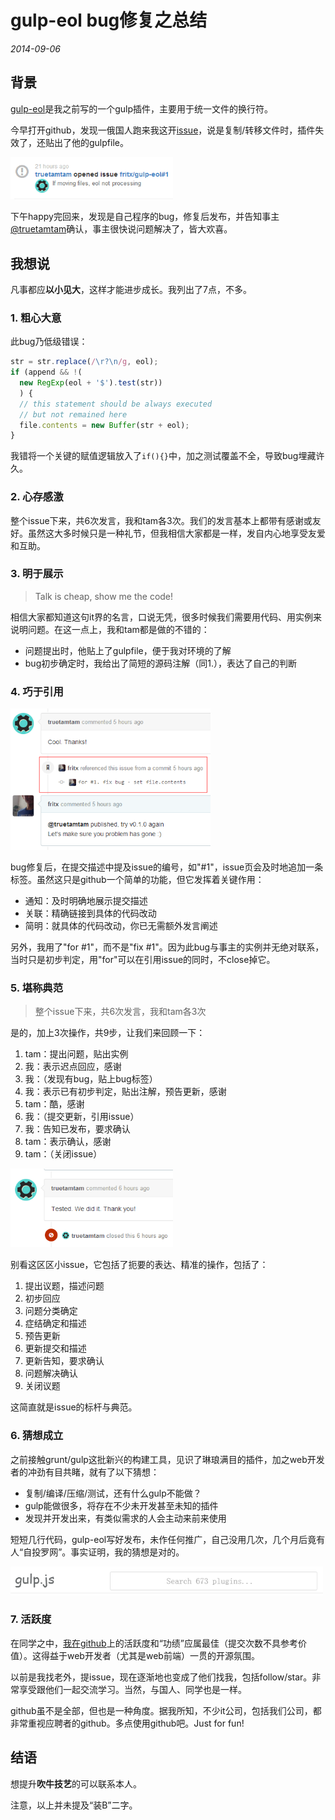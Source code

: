# gulp-eol bug修复之总结

*2014-09-06*

## 背景

[gulp-eol][1]是我之前写的一个gulp插件，主要用于统一文件的换行符。

今早打开github，发现一俄国人跑来我这开[issue][2]，说是复制/转移文件时，插件失效了，还贴出了他的gulpfile。

<img width="260" src="notification.png">

下午happy完回来，发现是自己程序的bug，修复后发布，并告知事主[@truetamtam][3]确认，事主很快说问题解决了，皆大欢喜。

## 我想说

凡事都应**以小见大**，这样才能进步成长。我列出了7点，不多。

### 1. 粗心大意

此bug乃低级错误：

```js
str = str.replace(/\r?\n/g, eol);
if (append && !(
  new RegExp(eol + '$').test(str))
  ) {
  // this statement should be always executed
  // but not remained here
  file.contents = new Buffer(str + eol);
}
```

我错将一个关键的赋值逻辑放入了`if(){}`中，加之测试覆盖不全，导致bug埋藏许久。

### 2. 心存感激

整个issue下来，共6次发言，我和tam各3次。我们的发言基本上都带有感谢或友好。虽然这大多时候只是一种礼节，但我相信大家都是一样，发自内心地享受友爱和互助。

### 3. 明于展示

> Talk is cheap, show me the code!

相信大家都知道这句it界的名言，口说无凭，很多时候我们需要用代码、用实例来说明问题。在这一点上，我和tam都是做的不错的：

- 问题提出时，他贴上了gulpfile，便于我对环境的了解
- bug初步确定时，我给出了简短的源码注解（同1.），表达了自己的判断

### 4. 巧于引用

<img width="320" src="reference.png">

bug修复后，在提交描述中提及issue的编号，如"#1"，issue页会及时地追加一条标签。虽然这只是github一个简单的功能，但它发挥着关键作用：

- 通知：及时明确地展示提交描述
- 关联：精确链接到具体的代码改动
- 简明：就具体的代码改动，你已无需额外发言阐述

另外，我用了"for #1"，而不是"fix #1"。因为此bug与事主的实例并无绝对联系，当时只是初步判定，用"for"可以在引用issue的同时，不close掉它。

### 5. 堪称典范

> 整个issue下来，共6次发言，我和tam各3次

是的，加上3次操作，共9步，让我们来回顾一下：

1. tam：提出问题，贴出实例
1. 我：表示迟点回应，感谢
1. 我：（发现有bug，贴上bug标签）
1. 我：表示已有初步判定，贴出注解，预告更新，感谢
1. tam：酷，感谢
1. 我：（提交更新，引用issue）
1. 我：告知已发布，要求确认
1. tam：表示确认，感谢
1. tam：（关闭issue）

<img width="260" src="close.png">

别看这区区小issue，它包括了扼要的表达、精准的操作，包括了：

1. 提出议题，描述问题
1. 初步回应
1. 问题分类确定
1. 症结确定和描述
1. 预告更新
1. 更新提交和描述
1. 更新告知，要求确认
1. 问题解决确认
1. 关闭议题

这简直就是issue的标杆与典范。

### 6. 猜想成立

之前接触grunt/gulp这批新兴的构建工具，见识了琳琅满目的插件，加之web开发者的冲劲有目共睹，就有了以下猜想：

- 复制/编译/压缩/测试，还有什么gulp不能做？
- gulp能做很多，将存在不少未开发甚至未知的插件
- 发现并开发出来，有类似需求的人会主动来前来使用

短短几行代码，gulp-eol写好发布，未作任何推广，自己没用几次，几个月后竟有人“自投罗网”。事实证明，我的猜想是对的。

<img width="500" src="gulp-plugins.png">

### 7. 活跃度

在同学之中，[我在github](https://github.com/fritx)上的活跃度和“功绩”应属最佳（提交次数不具参考价值）。这得益于web开发者（尤其是web前端）一贯的开源氛围。

以前是我找老外，提issue，现在逐渐地也变成了他们找我，包括follow/star。非常享受跟他们一起交流学习。当然，与国人、同学也是一样。

github虽不是全部，但也是一种角度。据我所知，不少it公司，包括我们公司，都非常重视应聘者的github。多点使用github吧。Just for fun!

## 结语

想提升**吹牛技艺**的可以联系本人。

注意，以上并未提及“装B”二字。

[1]: https://github.com/fritx/gulp-eol
[2]: https://github.com/fritx/gulp-eol/issues/1
[3]: https://github.com/truetamtam